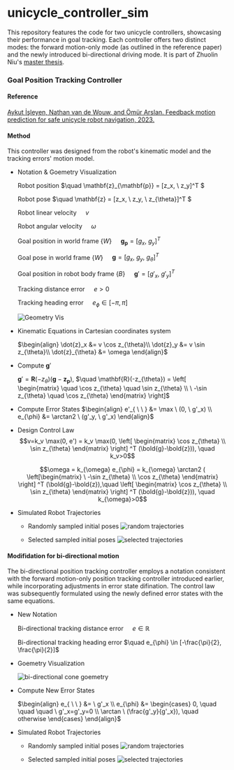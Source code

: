# unicycle_controller_sim
This repository features the code for two unicycle controllers, showcasing their performance in goal tracking. Each controller offers two distinct modes: the forward motion-only mode (as outlined in the reference paper) and the newly introduced bi-directional driving mode. It is part of Zhuolin Niu's [master thesis](https://escholarship.org/content/qt1jd778fm/qt1jd778fm.pdf).

### Goal Position Tracking Controller
#### Reference 

[Aykut İşleyen, Nathan van de Wouw, and Ömür Arslan. Feedback motion prediction for
safe unicycle robot navigation, 2023.](https://arxiv.org/pdf/2209.12648.pdf)

#### Method

This controller was designed from the robot's kinematic model and the tracking errors' motion model. 

* Notation & Goemetry Visualization

    Robot position $\quad \mathbf{z}_{\mathbf{p}} = [z_x, \ z_y]^T $

    Robot pose $\quad \mathbf{z} = [z_x, \ z_y, \ z_{\theta}]^T $

    Robot linear velocity $\quad v$

    Robot angular velocity $\quad \omega$

    Goal position in world frame $\{ W \}$ $\quad \mathbf{g}_{\mathbf{p}} = [g_x, \ g_y]^T$

    Goal pose in world frame $\{ W \}$ $\quad \mathbf{g} = [g_x, \ g_y, \ g_{\theta}]^T$

    Goal position in robot body frame $\{ B \}$ $\quad \mathbf{g}'=[g'_x, \ g'_y]^T$

    Tracking distance error $\quad e >0$

    Tracking heading error $\quad e_{\phi} \in [-\pi, \pi]$

    ![Geometry Vis](/readme_fig/cone_geo.png)
    
* Kinematic Equations in Cartesian coordinates system

    $\begin{align}
    \dot{z}_x &= v \cos z_{\theta}\\
    \dot{z}_y &= v \sin z_{\theta}\\
    \dot{z}_{\theta} &= \omega
    \end{align}$

* Compute $\mathbf{g}'$

    $\mathbf{g}'= \mathbf{R}(-z_{\theta})(\mathbf{g} - \mathbf{z}_{\mathbf{p}})$, 
    $\quad \mathbf{R}(-z_{\theta}) = \left[ \begin{matrix} \quad \cos z_{\theta} \quad \sin z_{\theta} \\ \ -\sin z_{\theta} \quad \cos z_{\theta} \end{matrix} \right]$

* Compute Error States
    $\begin{align}
    e'_{ \ \ } &= \max \ (0, \ g'_x) \\
    e_{\phi} &= \arctan2 \ (g'_y, \ g'_x)
    \end{align}$

* Design Control Law
    $$v=k_v \max(0, e') = k_v \max(0, \left[ \begin{matrix}  \cos z_{\theta} \\ \sin z_{\theta}  \end{matrix} \right] ^T (\bold{g}-\bold{z})), \quad k_v>0$$

    $$\omega = k_{\omega} e_{\phi} = k_{\omega} \arctan2 ( \left[\begin{matrix} \ -\sin z_{\theta} \\ \cos z_{\theta} \end{matrix} \right] ^T (\bold{g}-\bold{z}),\quad \left[ \begin{matrix} \cos z_{\theta} \\ \sin z_{\theta} \end{matrix} \right] ^T (\bold{g}-\bold{z})), \quad k_{\omega}>0$$

* Simulated Robot Trajectories
    * Randomly sampled initial poses
    ![random trajectories](/fig/Cone_GoalFixed_RandomInit_Trajectories.png)

    * Selected sampled initial poses
    ![selected trajectories](/fig/Cone_GoalFixed_SelectInit_Trajectories.png)

#### Modifidation for bi-directional motion

The bi-directional position tracking controller employs a notation consistent with the forward motion-only position tracking controller introduced earlier, while incorporating adjustments in error state difination. The control law was subsequently formulated using the newly defined error states with the same equations.

* New Notation

    Bi-directional tracking distance error $\quad e \in \mathbb{R}$

    Bi-directional tracking heading error $\quad e_{\phi} \in [-\frac{\pi}{2}, \frac{\pi}{2}]$

* Goemetry Visualization

    ![bi-directional cone goemetry](/readme_fig/bdcone_geo.png)

* Compute New Error States

    $\begin{align}
    e_{ \ \ } &= \ g'_x \\
    e_{\phi} &= \begin{cases}
    0, \quad \quad \quad \  g'_x=g'_y=0 \\
    \arctan \ (\frac{g'_y}{g'_x}), \quad  otherwise
    \end{cases}
    \end{align}$

* Simulated Robot Trajectories
    * Randomly sampled initial poses
    ![random trajectories](/fig/ConeBD_GoalFixed_RandomInit_Trajectories.png)

    * Selected sampled initial poses
    ![selected trajectories](/fig/ConeBD_GoalFixed_SelectInit_Trajectories.png)









